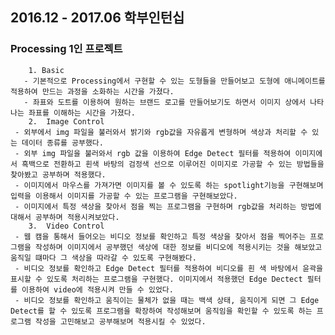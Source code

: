 ## 2016.12 - 2017.06 학부인턴십

### Processing 1인 프로젝트

  		1. Basic
       - 기본적으로 Processing에서 구현할 수 있는 도형들을 만들어보고 도형에 애니메이트를 적용하여 만드는 과정을 소화하는 시간을 가졌다.
       - 좌표와 도트를 이용하여 원하는 브랜드 로고를 만들어보기도 하면서 이미지 상에서 나타나는 좌표를 이해하는 시간을 가졌다.
		2.  Image Control
     - 외부에서 img 파일을 불러와서 밝기와 rgb값을 자유롭게 변형하며 색상과 처리할 수 있는 데이터 종류를 공부했다.
     - 외부 img 파일을 불러와서 rgb 값을 이용하여 Edge Detect 필터를 적용하여 이미지에서 흑백으로 전환하고 흰색 바탕의 검정색 선으로 이루어진 이미지로 가공할 수 있는 방법들을 찾아봤고 공부하며 적용했다.
     - 이미지에서 마우스를 가져가면 이미지를 볼 수 있도록 하는 spotlight기능을 구현해보며 입력을 이용해서 이미지를 가공할 수 있는 프로그램을 구현해보았다.
     - 이미지에서 특정 색상을 찾아서 점을 찍는 프로그램을 구현하며 rgb값을 처리하는 방법에 대해서 공부하며 적용시켜보았다.
		3.  Video Control
     - 웹 캠을 통해서 들어오는 비디오 정보를 확인하고 특정 색상을 찾아서 점을 찍어주는 프로그램을 작성하며 이미지에서 공부했던 색상에 대한 정보를 비디오에 적용시키는 것을 해보았고 움직일 떄마다 그 색상을 따라갈 수 있도록 구현해봤다.
     - 비디오 정보를 확인하고 Edge Detect 필터를 적용하여 비디오를 흰 색 바탕에서 윤곽을 표시할 수 있도록 처리하는 프로그램을 구현했다. 이미지에서 적용했던 Edge Dectect 필터를 이용하여 video에 적용시켜 만들 수 있었다.
     - 비디오 정보를 확인하고 움직이는 물체가 없을 때는 백색 상태, 움직이게 되면 그 Edge Detect를 할 수 있도록 프로그램을 확장하여 작성해보며 움직임을 확인할 수 있도록 하는 프로그램 작성을 고민해보고 공부해보며 적용시킬 수 있었다. 